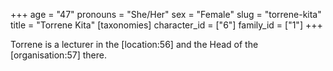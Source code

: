 +++
age = "47"
pronouns = "She/Her"
sex = "Female"
slug = "torrene-kita"
title = "Torrene Kita"
[taxonomies]
character_id = ["6"]
family_id = ["1"]
+++

Torrene is a lecturer in the \[location:56\] and the Head of the \[organisation:57\] there.
